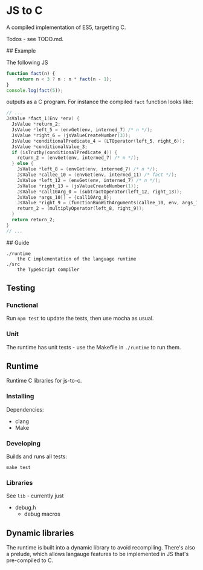 # JS to C 

A compiled implementation of ES5, targetting C.

Todos - see TODO.md.

## Example

The following JS

```javascript
function fact(n) {
    return n < 3 ? n : n * fact(n - 1);
}
console.log(fact(5));
```

outputs as a C program. For instance the compiled `fact` function looks like:

```c
// ...
JsValue *fact_1(Env *env) {
  JsValue *return_2;
  JsValue *left_5 = (envGet(env, interned_7) /* n */);
  JsValue *right_6 = (jsValueCreateNumber(3));
  JsValue *conditionalPredicate_4 = (LTOperator(left_5, right_6));
  JsValue *conditionalValue_3;
  if (isTruthy(conditionalPredicate_4)) {
    return_2 = (envGet(env, interned_7) /* n */);
  } else {
    JsValue *left_8 = (envGet(env, interned_7) /* n */);
    JsValue *callee_10 = (envGet(env, interned_11) /* fact */);
    JsValue *left_12 = (envGet(env, interned_7) /* n */);
    JsValue *right_13 = (jsValueCreateNumber(1));
    JsValue *call10Arg_0 = (subtractOperator(left_12, right_13));
    JsValue *args_10[] = {call10Arg_0};
    JsValue *right_9 = (functionRunWithArguments(callee_10, env, args_10, 1));
    return_2 = (multiplyOperator(left_8, right_9));
  }
  return return_2;
}
// ...
```

## Guide

    ./runtime
        the C implementation of the language runtime
    ./src
        the TypeScript compiler

## Testing

### Functional

Run `npm test` to update the tests, then use mocha as usual.

### Unit

The runtime has unit tests - use the Makefile in `./runtime` to run them.

## Runtime

Runtime C libraries for js-to-c.

### Installing

Dependencies:

- clang
- Make

### Developing

Builds and runs all tests:

    make test

### Libraries

See `lib` - currently just

- debug.h 
  - debug macros

## Dynamic libraries

The runtime is built into a dynamic library to avoid recompiling. There's also a prelude, which allows langauge features to be implemented in JS that's pre-compiled to C. 
